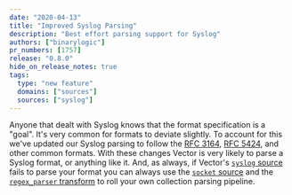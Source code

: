 ```yaml
---
date: "2020-04-13"
title: "Improved Syslog Parsing"
description: "Best effort parsing support for Syslog"
authors: ["binarylogic"]
pr_numbers: [1757]
release: "0.8.0"
hide_on_release_notes: true
tags:
  type: "new feature"
  domains: ["sources"]
  sources: ["syslog"]
---
```


Anyone that dealt with Syslog knows that the format specification is a "goal".
It's very common for formats to deviate slightly. To account for this we've
updated our Syslog parsing to follow the [RFC 3164][urls.syslog_3164],
[RFC 5424][urls.syslog_5424], and other common formats. With these changes
Vector is very likely to parse a Syslog format, or anything like it. And, as
always, if Vector's [`syslog` source][docs.sources.syslog] fails to parse your
format you can always use the [`socket` source][docs.sources.socket] and the
[`regex_parser` transform][docs.transforms.regex_parser] to roll your own
collection parsing pipeline.

[docs.sources.socket]: /docs/reference/sources/socket/
[docs.sources.syslog]: /docs/reference/sources/syslog/
[docs.transforms.regex_parser]: /docs/reference/transforms/regex_parser/
[urls.syslog_3164]: https://tools.ietf.org/html/rfc3164
[urls.syslog_5424]: https://tools.ietf.org/html/rfc5424
